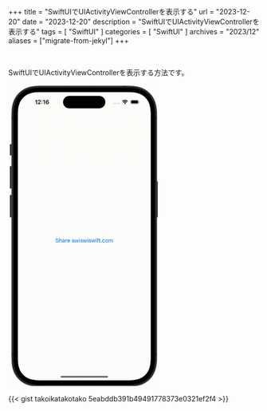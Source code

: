 +++
title = "SwiftUIでUIActivityViewControllerを表示する"
url = "2023-12-20"
date = "2023-12-20"
description = "SwiftUIでUIActivityViewControllerを表示する"
tags = [
  "SwiftUI"
]
categories = [
  "SwiftUI"
]
archives = "2023/12"
aliases = ["migrate-from-jekyl"]
+++

<br>

SwiftUIでUIActivityViewControllerを表示する方法です。

<img src="2023-12-20.gif" width="300px" alt="SwiftUIでUIActivityViewControllerを表示する">

{{< gist takoikatakotako 5eabddb391b49491778373e0321ef2f4 >}}
